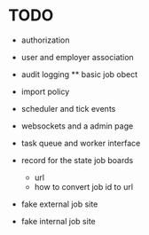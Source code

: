 # TODO 

* authorization
* user and employer association
* audit logging
** basic job obect
* import policy
* scheduler and tick events
* websockets and a admin page
* task queue and worker interface



* record for the state job boards
  * url 
  * how to convert job id to url


* fake external job site
* fake internal job site

